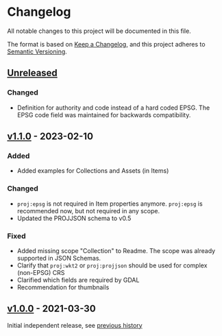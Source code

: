 # Changelog
All notable changes to this project will be documented in this file.

The format is based on [Keep a Changelog](https://keepachangelog.com/en/1.0.0/),
and this project adheres to [Semantic Versioning](https://semver.org/spec/v2.0.0.html).

## [Unreleased]

### Changed
- Definition for authority and code instead of a hard coded EPSG. The EPSG code field was maintained for backwards compatibility.

## [v1.1.0] - 2023-02-10

### Added

- Added examples for Collections and Assets (in Items)

### Changed
- `proj:epsg` is not required in Item properties anymore. `proj:epsg` is recommended now, but not required in any scope.
- Updated the PROJJSON schema to v0.5

### Fixed

- Added missing scope "Collection" to Readme. The scope was already supported in JSON Schemas.
- Clarify that `proj:wkt2` or `proj:projjson` should be used for complex (non-EPSG) CRS
- Clarified which fields are required by GDAL
- Recommendation for thumbnails

## [v1.0.0] - 2021-03-30

Initial independent release, see [previous history](https://github.com/radiantearth/stac-spec/commits/v1.0.0-rc.2/extensions/projection)

[Unreleased]: <https://github.com/stac-extensions/projection/compare/v1.1.0...HEAD>
[v1.1.0]: <https://github.com/stac-extensions/projection/compare/v1.0.0...v1.1.0>
[v1.0.0]: <https://github.com/stac-extensions/projection/tree/v1.0.0>
